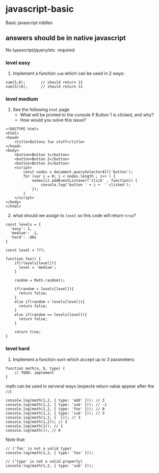 # javascript-basic
Basic javascript riddles

## answers should be in native javascript
No typescript/jquery/etc. required

### level easy
1. Implement a function `sum` which can be used in 2 ways:
```
sum(5,6);       // should return 11
sum(5)(6);      // should return 11
```

### level medium
1. See the following `html` page
    - What will be printed to the console if Button 1 is clicked, and why?
    - How would you solve this issue?
```
<!DOCTYPE html>
<html>
<head>
    <title>Buttons fun stuff</title>
</head>
<body>
    <button>Button 1</button>
    <button>Button 2</button>
    <button>Button 3</button>
    <script>
        const nodes = document.querySelectorAll('button');
        for (var i = 0; i < nodes.length ; i++ ) {
            nodes[i].addEventListener('click' , function() {
                console.log('button ' + i +  ' clicked');
            });
        }
    </script>
</body>
</html>
```

2. what should we assign to `level` so this code will return `true`?
```
const levels = {
  'easy': 1,
  'medium': .1,
  'hard': .001
}

const level = ???;

function foo() {
    if(!levels[level]){
      level = 'medium';
    }

    random = Math.random();

    if(random < levels[level]){
      return false;
    }
    else if(random > levels[level]){
      return false;
    }
    else if(random == levels[level]){
      return false;
    }

    return true;
}
```

### level hard
1. Implement a function `math` which accept up to 3 parameters:
```
function math(a, b, type) {
    // TODO: implement
}
```

math can be used in serveral ways (expecte return value appear after the `//`)
```
console.log(math(1,2, { type: 'add' })); // 3
console.log(math(1,2, { type: 'sub' })); // -1
console.log(math(1,2, { type: 'foo' })); // 0
console.log(math(1,2, { typo: 'sub' })); // 3
console.log(math(1,2, {  })); // 3
console.log(math(1,2)); // 3
console.log(math(1)); // 1
console.log(math()); // 0
```
Note that:
```
// ('foo' is not a valid type)
console.log(math(1,2, { type: 'foo' }));

// ('typo' is not a valid property)
console.log(math(1,2, { typo: 'sub' }));
 ```

